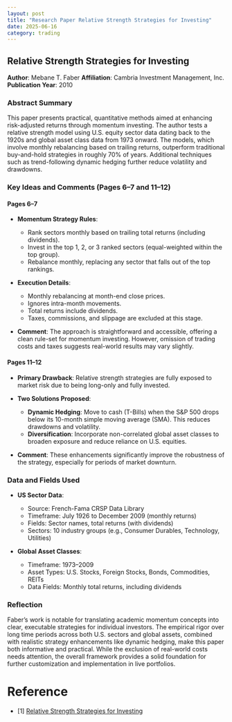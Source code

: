 ```yaml
---
layout: post
title: "Research Paper Relative Strength Strategies for Investing"
date: 2025-06-16
category: trading
---
```


## Relative Strength Strategies for Investing

**Author**: Mebane T. Faber
**Affiliation**: Cambria Investment Management, Inc.
**Publication Year**: 2010

### Abstract Summary

This paper presents practical, quantitative methods aimed at enhancing risk-adjusted returns through momentum investing. The author tests a relative strength model using U.S. equity sector data dating back to the 1920s and global asset class data from 1973 onward. The models, which involve monthly rebalancing based on trailing returns, outperform traditional buy-and-hold strategies in roughly 70% of years. Additional techniques such as trend-following dynamic hedging further reduce volatility and drawdowns.

### Key Ideas and Comments (Pages 6–7 and 11–12)

#### Pages 6–7

* **Momentum Strategy Rules**:

  * Rank sectors monthly based on trailing total returns (including dividends).
  * Invest in the top 1, 2, or 3 ranked sectors (equal-weighted within the top group).
  * Rebalance monthly, replacing any sector that falls out of the top rankings.
* **Execution Details**:

  * Monthly rebalancing at month-end close prices.
  * Ignores intra-month movements.
  * Total returns include dividends.
  * Taxes, commissions, and slippage are excluded at this stage.
* **Comment**: The approach is straightforward and accessible, offering a clean rule-set for momentum investing. However, omission of trading costs and taxes suggests real-world results may vary slightly.

#### Pages 11–12

* **Primary Drawback**: Relative strength strategies are fully exposed to market risk due to being long-only and fully invested.
* **Two Solutions Proposed**:

  * **Dynamic Hedging**: Move to cash (T-Bills) when the S\&P 500 drops below its 10-month simple moving average (SMA). This reduces drawdowns and volatility.
  * **Diversification**: Incorporate non-correlated global asset classes to broaden exposure and reduce reliance on U.S. equities.
* **Comment**: These enhancements significantly improve the robustness of the strategy, especially for periods of market downturn.

### Data and Fields Used

* **US Sector Data**:

  * Source: French-Fama CRSP Data Library
  * Timeframe: July 1926 to December 2009 (monthly returns)
  * Fields: Sector names, total returns (with dividends)
  * Sectors: 10 industry groups (e.g., Consumer Durables, Technology, Utilities)
* **Global Asset Classes**:

  * Timeframe: 1973–2009
  * Asset Types: U.S. Stocks, Foreign Stocks, Bonds, Commodities, REITs
  * Data Fields: Monthly total returns, including dividends

### Reflection

Faber’s work is notable for translating academic momentum concepts into clear, executable strategies for individual investors. The empirical rigor over long time periods across both U.S. sectors and global assets, combined with realistic strategy enhancements like dynamic hedging, make this paper both informative and practical. While the exclusion of real-world costs needs attention, the overall framework provides a solid foundation for further customization and implementation in live portfolios.

# Reference

* [1] [Relative Strength Strategies for Investing](https://ssrn.com/abstract=1585517)
